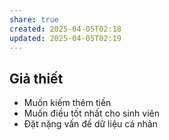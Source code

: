 ```yaml
---
share: true
created: 2025-04-05T02:18
updated: 2025-04-05T02:19
---
```

## Giả thiết
- Muốn kiếm thêm tiền
- Muốn điều tốt nhất cho sinh viên
- Đặt nặng vấn đề dữ liệu cá nhân